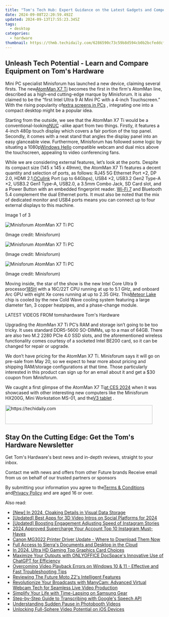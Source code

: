 ```yaml
---
title: "Tom's Tech Hub: Expert Guidance on the Latest Gadgets and Components"
date: 2024-09-08T22:20:59.492Z
updated: 2024-09-13T17:55:23.345Z
tags:
  - desktop
categories:
  - hardware
thumbnail: https://thmb.techidaily.com/6286590c73c59b8d594cb0b2bcfeddcf75c266e1c9f05737fe2466998b55fc4d.jpg
---
```


## Unleash Tech Potential - Learn and Compare Equipment on Tom's Hardware

Mini PC specialist Minisforum has launched a new device, claiming several firsts. The new[AtomMan X7 Ti](https://www.minisforum.com/page/x7ti/index.html?lang=en) becomes the first in the firm's AtomMan line, described as a high-end cutting-edge marque by Minisforum. It is also claimed to be the “first Intel Ultra 9 AI Mini PC with a 4-inch Touchscreen.” With the rising popularity of[extra screens in PCs](https://www.tomshardware.com/pc-components/cooling/hands-on-lian-lis-lcd-screen-fans-turn-heads-and-are-surprisingly-affordable-but-not-as-configurable-as-id-like) , integrating one into a compact desktop might be a popular idea.

 Starting from the outside, we see that the AtomMan X7 Ti would be a conventional-looking[NUC](https://www.tomshardware.com/news/asus-gets-license-to-make-intel-nucs) \-alike apart from two things. Firstly, it features a 4-inch 480p touch display which covers a fair portion of the top panel. Secondly, it comes with a neat stand that angles the display panel into an easy glanceable view. Furthermore, Minisforum has followed some logic by situating a 1080p[Windows Hello](https://www.tomshardware.com/news/windows-hello-fido2-certification-may-update-microsoft,39261.html) compatible webcam and dual mics above the touchscreen, appealing to video conferencing fans.

 While we are considering external features, let’s look at the ports. Despite its compact size (145 x 145 x 49mm), the AtomMan X7 Ti features a decent quantity and selection of ports, as follows: RJ45 5G Ethernet Port ×2, DP 2.0, HDMI 2.1,[OCulink](https://www.tomshardware.com/news/worlds-first-oculink-usb-4-egpu-with-radeor-rx-7600m-xt) Port (up to 64Gbps), USB4 ×2, USB3.2 Gen2 Type-A ×2, USB3.2 Gen1 Type-A, USB2.0, a 3.5mm Combo Jack, SD Card slot, and a Power Button with an embedded fingerprint reader. [Wi-Fi 7](https://www.tomshardware.com/news/wi-fi-7-faq) and Bluetooth 5.4 complement the dual Ethernet ports. It must also be noted that the mix of dedicated monitor and USB4 ports means you can connect up to four external displays to this machine.

 Image 1 of 3

![Minisforum AtomMan X7 Ti PC](https://vanilla.futurecdn.net/cyclingnews/media/img/missing-image.svg)

 (Image credit: Minisforum)

![Minisforum AtomMan X7 Ti PC](https://vanilla.futurecdn.net/cyclingnews/media/img/missing-image.svg)

 (Image credit: Minisforum)

![Minisforum AtomMan X7 Ti PC](https://vanilla.futurecdn.net/cyclingnews/media/img/missing-image.svg)

 (Image credit: Minisforum)

 Moving inside, the star of the show is the new Intel Core Ultra 9 processor[185H](https://www.intel.com/content/www/us/en/products/sku/236849/intel-core-ultra-9-processor-185h-24m-cache-up-to-5-10-ghz/specifications.html) with a 16C/22T CPU running at up to 5.1 GHz, and onboard Arc GPU with eight Xe cores running at up to 2.35 GHz. This[Meteor Lake](https://www.tomshardware.com/news/intel-details-core-ultra-meteor-lake-architecture-launches-december-14) chip is cooled by the new Cold Wave cooling system featuring a large diameter fan, 3 copper heatpipes, and a phase-change module.

 LATEST VIDEOS FROM tomshardware Tom's Hardware

 Upgrading the AtomMan X7 Ti PC’s RAM and storage isn’t going to be too tricky. It uses standard DDR5-5600 SO-DIMMs, up to a max of 64GB. There are also two M.2 2280 PCIe 4.0 SSD slots, and the aforementioned wireless functionality comes courtesy of a socketed Intel BE200 card, so it can be changed for repair or upgrade.

 We don’t have pricing for the AtomMan X7 Ti. Minisforum says it will go on pre-sale from May 20, so we expect to hear more about pricing and shipping RAM/storage configurations at that time. Those particularly interested in this product can sign up for an email about it and get a $30 coupon from Minisforum.

 We caught a first glimpse of the AtomMan X7 Ti[at CES 2024](https://www.tomshardware.com/desktops/mini-pcs/minisforum-first-intel-core-ultra-mini-pc-amd-rx-7600M-xt-mini-pc) when it was showcased with other interesting new computers like the Minisforum HX200G, Mini Workstation MS-01, and the[V3 tablet](https://www.tomshardware.com/tablets/minisforum-v3-tablet-arrives-the-worlds-first-amd-ryzen-7-8840u-powered-surface-clone) .

<!-- affiliate ads begin -->
<a href="https://aligracehair.sjv.io/c/5597632/2115920/19272" target="_top" id="2115920">
  <img src="//a.impactradius-go.com/display-ad/19272-2115920" border="0" alt="https://techidaily.com" width="468" height="60"/>
</a>
<img height="0" width="0" src="https://aligracehair.sjv.io/i/5597632/2115920/19272" style="position:absolute;visibility:hidden;" border="0" />
<!-- affiliate ads end -->

## Stay On the Cutting Edge: Get the Tom's Hardware Newsletter

 Get Tom's Hardware's best news and in-depth reviews, straight to your inbox.

 Contact me with news and offers from other Future brands  Receive email from us on behalf of our trusted partners or sponsors

 By submitting your information you agree to the[Terms & Conditions](https://futureplc.com/terms-conditions/) and[Privacy Policy](https://futureplc.com/privacy-policy/) and are aged 16 or over.

<ins class="adsbygoogle"
     style="display:block"
     data-ad-format="autorelaxed"
     data-ad-client="ca-pub-7571918770474297"
     data-ad-slot="1223367746"></ins>

<ins class="adsbygoogle"
     style="display:block"
     data-ad-client="ca-pub-7571918770474297"
     data-ad-slot="8358498916"
     data-ad-format="auto"
     data-full-width-responsive="true"></ins>

<span class="atpl-alsoreadstyle">Also read:</span>
<div><ul>
<li><a href="https://video-screen-grab.techidaily.com/new-in-2024-cloaking-details-in-visual-data-storage/"><u>[New] In 2024, Cloaking Details in Visual Data Storage</u></a></li>
<li><a href="https://facebook-video-share.techidaily.com/updated-best-apps-for-3d-video-intros-on-social-platforms-for-2024/"><u>[Updated] Best Apps for 3D Video Intros on Social Platforms for 2024</u></a></li>
<li><a href="https://extra-hints.techidaily.com/updated-boosting-engagement-adjusting-speed-of-instagram-stories/"><u>[Updated] Boosting Engagement Adjusting Speed of Instagram Stories</u></a></li>
<li><a href="https://instagram-clips.techidaily.com/2024-approved-supercharge-your-account-top-10-instagram-must-haves/"><u>2024 Approved Supercharge Your Account Top 10 Instagram Must-Haves</u></a></li>
<li><a href="https://win-dash.techidaily.com/canon-mg3022-printer-driver-update-where-to-download-them-now/"><u>Canon MG3022 Printer Driver Update - Where to Download Them Now</u></a></li>
<li><a href="https://extra-hints.techidaily.com/full-access-to-sierras-documents-and-desktop-in-the-cloud/"><u>Full Access to Sierra's Documents and Desktop in the Cloud</u></a></li>
<li><a href="https://article-posts.techidaily.com/in-2024-ultra-hd-gaming-top-graphics-card-choices/"><u>In 2024, Ultra HD Gaming Top Graphics Card Choices</u></a></li>
<li><a href="https://tech-revival.techidaily.com/maximize-your-outputs-with-onlyoffice-docspaces-innovative-use-of-chatgpt-for-efficiency/"><u>Maximize Your Outputs with ONLYOFFICE DocSpace's Innovative Use of ChatGPT for Efficiency</u></a></li>
<li><a href="https://vp-tips.techidaily.com/overcoming-video-playback-errors-on-windows-10-and-11-effective-and-fast-troubleshooting-tips/"><u>Overcoming Video Playback Errors on Windows 10 & 11 - Effective and Fast Troubleshooting Tips</u></a></li>
<li><a href="https://extra-hints.techidaily.com/reviewing-the-future-moto-z2s-intelligent-features/"><u>Reviewing The Future Moto Z2's Intelligent Features</u></a></li>
<li><a href="https://blog-min.techidaily.com/revolutionize-your-broadcasts-with-manycam-advanced-virtual-webcam-tech-for-seamless-live-video-production/"><u>Revolutionize Your Broadcasts with ManyCam: Advanced Virtual Webcam Tech for Seamless Live Video Production</u></a></li>
<li><a href="https://extra-hints.techidaily.com/simplify-your-life-with-time-lapsing-on-samsung-gear/"><u>Simplify Your Life with Time-Lapsing on Samsung Gear</u></a></li>
<li><a href="https://extra-hints.techidaily.com/step-by-step-guide-to-transcribing-with-googles-speech-api/"><u>Step-by-Step Guide to Transcribing with Google's Speech API</u></a></li>
<li><a href="https://extra-hints.techidaily.com/understanding-sudden-pause-in-photobooth-videos/"><u>Understanding Sudden Pause in Photobooth Videos</u></a></li>
<li><a href="https://extra-hints.techidaily.com/unlocking-full-sphere-video-potential-on-ios-devices/"><u>Unlocking Full-Sphere Video Potential on iOS Devices</u></a></li>
</ul></div>

